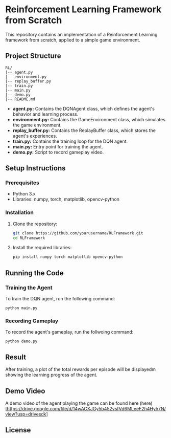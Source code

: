 # Reinforcement Learning Framework from Scratch

This repository contains an implementation of a Reinforcement Learning framework from scratch, applied to a simple game environment.

## Project Structure

```
RL/
|-- agent.py
|-- environment.py
|-- replay_buffer.py
|-- train.py
|-- main.py
|-- demo.py
|-- README.md
```

- **agent.py:** Contains the DQNAgent class, which defines the agent's behavior and learning process.
- **environment.py:** Contains the GameEnvironment class, which simulates the game environment.
- **replay_buffer.py:** Contains the ReplayBuffer class, which stores the agent's experiences.
- **train.py:** Contains the training loop for the DQN agent.
- **main.py:** Entry point for training the agent.
- **demo.py:** Script to record gameplay video.

## Setup Instructions

### Prerequisites
- Python 3.x
- Libraries: numpy, torch, matplotlib, opencv-python

### Installation
1. Clone the repository:
    ```bash
    git clone https://github.com/yourusername/RLFramework.git
    cd RLFramework
    ```

2. Install the required libraries:
    ```bash
    pip install numpy torch matplotlib opencv-python
    ```

## Running the Code

### Training the Agent
To train the DQN agent, run the following command:
```
python main.py
```

### Recording Gameplay
To record the agent's gameplay, run the follwoing command:
```
python demo.py
```

## Result 
After training, a plot of the total rewards per episode will be displayedm showing the learning progress of the agent.

## Demo Video
A demo video of the agent playing the game can be found here (here)[https://drive.google.com/file/d/14wACXJGy5b452vsfVd6MLeeF2h4Hyh7N/view?usp=drivesdk]

## License
